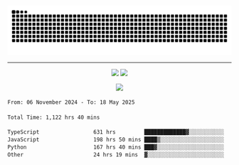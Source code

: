 <div align="center">
  <picture>
      <source
    media="(prefers-color-scheme: dark)"
      srcset="https://raw.githubusercontent.com/platane/snk/output/github-contribution-grid-snake-dark.svg"
      />
    <source
      media="(prefers-color-scheme: light)"
      srcset="https://raw.githubusercontent.com/xct007/xct007/output/github-contribution-grid-snake.svg"
      />
    <img
      alt="Snake"
      src="https://raw.githubusercontent.com/xct007/xct007/output/github-contribution-grid-snake.svg"
      />
  </picture>

</div>

___
<p align="center">
  <img src="https://readme-stats-blush-eta.vercel.app/api/top-langs/?username=xct007&layout=compact" />
  <img src="https://readme-stats-blush-eta.vercel.app/api?username=xct007&show_icons=true&theme=transparent&hide_title=true&include_all_commits=true" />
</p>

<p align="center">
  <img src="https://github-profile-trophy.vercel.app/?username=xct007&no-bg=true&rank=S,SS,SSS,A,AA,AAA,UNKNOWN,SECRET&row=3&title=-Followers,-Stars&margin-w=15&margin-h=15&column=2" />
</p>
<!--START_SECTION:waka-->

```txt
From: 06 November 2024 - To: 18 May 2025

Total Time: 1,122 hrs 40 mins

TypeScript                 631 hrs         █████████████▓░░░░░░░░░░░   55.01 %
JavaScript                 198 hrs 50 mins ████▒░░░░░░░░░░░░░░░░░░░░   17.34 %
Python                     167 hrs 40 mins ███▓░░░░░░░░░░░░░░░░░░░░░   14.62 %
Other                      24 hrs 19 mins  ▓░░░░░░░░░░░░░░░░░░░░░░░░   02.12 %
```

<!--END_SECTION:waka-->
